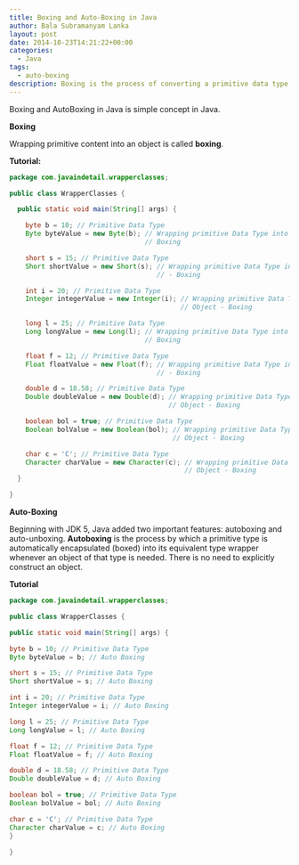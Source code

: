 ```yaml
---
title: Boxing and Auto-Boxing in Java
author: Bala Subramanyam Lanka
layout: post
date: 2014-10-23T14:21:22+00:00
categories:
  - Java
tags:
  - auto-boxing
description: Boxing is the process of converting a primitive data type into its corresponding wrapper class object (e.g., int to Integer). Unboxing is the reverse process, where the wrapper class object is converted back to its primitive data type.
---
```

Boxing and AutoBoxing in Java is simple concept in Java.  

**Boxing**

Wrapping primitive content into an object is called **boxing**.

**Tutorial:**

```java
package com.javaindetail.wrapperclasses;

public class WrapperClasses {

  public static void main(String[] args) {

    byte b = 10; // Primitive Data Type
    Byte byteValue = new Byte(b); // Wrapping primitive Data Type into Object -
                                  // Boxing

    short s = 15; // Primitive Data Type
    Short shortValue = new Short(s); // Wrapping primitive Data Type into Object
                                     // - Boxing

    int i = 20; // Primitive Data Type
    Integer integerValue = new Integer(i); // Wrapping primitive Data Type into
                                           // Object - Boxing

    long l = 25; // Primitive Data Type
    Long longValue = new Long(l); // Wrapping primitive Data Type into Object -
                                  // Boxing

    float f = 12; // Primitive Data Type
    Float floatValue = new Float(f); // Wrapping primitive Data Type into Object
                                     // - Boxing

    double d = 18.58; // Primitive Data Type
    Double doubleValue = new Double(d); // Wrapping primitive Data Type into
                                        // Object - Boxing

    boolean bol = true; // Primitive Data Type
    Boolean bolValue = new Boolean(bol); // Wrapping primitive Data Type into
                                         // Object - Boxing

    char c = 'C'; // Primitive Data Type
    Character charValue = new Character(c); // Wrapping primitive Data Type into
                                            // Object - Boxing
  }

}
```

**Auto-Boxing**

Beginning with JDK 5, Java added two important features: autoboxing and auto-unboxing. **Autoboxing** is the process by which a primitive type is automatically encapsulated (boxed) into its equivalent type wrapper whenever an object of that type is needed. There is no need to explicitly construct an object.

**Tutorial**

```java
package com.javaindetail.wrapperclasses;

public class WrapperClasses {

public static void main(String[] args) {

byte b = 10; // Primitive Data Type
Byte byteValue = b; // Auto Boxing

short s = 15; // Primitive Data Type
Short shortValue = s; // Auto Boxing

int i = 20; // Primitive Data Type
Integer integerValue = i; // Auto Boxing

long l = 25; // Primitive Data Type
Long longValue = l; // Auto Boxing

float f = 12; // Primitive Data Type
Float floatValue = f; // Auto Boxing

double d = 18.58; // Primitive Data Type
Double doubleValue = d; // Auto Boxing

boolean bol = true; // Primitive Data Type
Boolean bolValue = bol; // Auto Boxing

char c = 'C'; // Primitive Data Type
Character charValue = c; // Auto Boxing
}

}
```